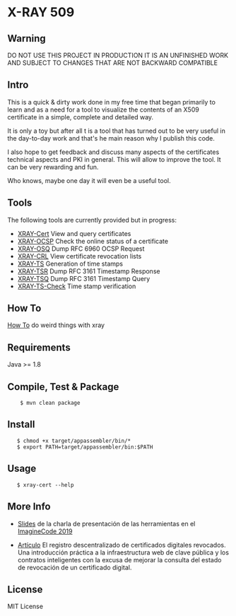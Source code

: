 X-RAY 509
===

## Warning

DO NOT USE THIS PROJECT IN PRODUCTION 
IT IS AN UNFINISHED WORK AND SUBJECT 
TO CHANGES THAT ARE NOT BACKWARD COMPATIBLE

## Intro

This is a quick & dirty work done in my free time that began primarily 
to learn and as a need for a tool to visualize the contents of an 
X509 certificate in a simple, complete and detailed way.

It is only a toy but after all t is a tool that has turned out to be very 
useful in the day-to-day work and that's he main reason why I publish this code.

I also hope to get feedback and discuss many aspects of the certificates 
technical aspects and PKI in general. This will allow to improve the tool.
It can be very rewarding and fun.

Who knows, maybe one day it will even be a useful tool.

## Tools

The following tools are currently provided but in progress:
* [XRAY-Cert](doc/xray-cert.md)  View and query certificates
* [XRAY-OCSP](doc/xray-ocsp.md) Check the online status of a certificate
* [XRAY-OSQ](doc/xray-osq.md) Dump RFC 6960 OCSP Request
* [XRAY-CRL](doc/xray-crl.md) View certificate revocation lists
* [XRAY-TS](doc/xray-ts.md) Generation of time stamps
* [XRAY-TSR](doc/xray-tsr.md) Dump RFC 3161 Timestamp Response
* [XRAY-TSQ](doc/xray-tsq.md) Dump RFC 3161 Timestamp Query
* [XRAY-TS-Check](doc/xray-ts-chk.md) Time stamp verification


## How To

[How To](doc/how-to.md) do weird things with xray

## Requirements
Java >= 1.8

## Compile, Test & Package
```
    $ mvn clean package
```
  
## Install
```
   $ chmod +x target/appassembler/bin/*
   $ export PATH=target/appassembler/bin:$PATH	
```

## Usage
```
   $ xray-cert --help
```

## More Info

* [Slides](doc/20191108-slides-imaginecode/pdf/presentation.pdf) de la charla de presentación de las herramientas en el [ImagineCode 2019](http://imaginecode.org/) 

* [Artículo](https://espublicogestiona.com/el-registro-descentralizado-de-certificados-digitales-revocados/) El registro descentralizado de certificados digitales revocados. Una introducción práctica a la infraestructura web de clave pública y los contratos inteligentes con la excusa de mejorar la consulta del estado de revocación de un certificado digital.
  	
## License
MIT License


